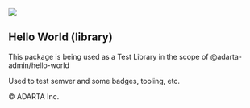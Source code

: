 

[![](https://img.shields.io/npm/v/@adarta-admin/hello-world.svg?style=plastic)](https://www.npmjs.com/package/@adarta-admin/hello-world)

## Hello World (library)

This package is being used as a Test Library in the scope of @adarta-admin/hello-world

Used to test semver and some badges, tooling, etc.

© ADARTA Inc.

